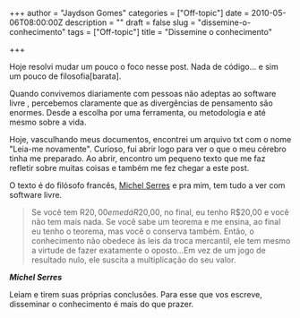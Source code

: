 +++
author = "Jaydson Gomes"
categories = ["Off-topic"]
date = 2010-05-06T08:00:00Z
description = ""
draft = false
slug = "dissemine-o-conhecimento"
tags = ["Off-topic"]
title = "Dissemine o conhecimento"

+++


Hoje resolvi mudar um pouco o foco nesse post.
Nada de código... e sim um pouco de filosofia[barata].

Quando convivemos diariamente com pessoas não adeptas ao software livre , percebemos claramente que as divergências de pensamento são enormes.
Desde a escolha por uma ferramenta, ou metodologia e até mesmo sobre a vida.

Hoje, vasculhando meus documentos, encontrei um arquivo txt com o nome "Leia-me novamente". Curioso, fui abrir logo para ver o que o meu cérebro tinha me preparado.<!-- more -->
Ao abrir, encontro um pequeno texto que me faz refletir sobre muitas coisas e também me fez chegar a este post.

O texto é do filósofo francês, [Michel Serres](http://pt.wikipedia.org/wiki/Michel_Serres) e pra mim, tem tudo a ver com software livre.

> Se você tem R$20,00 e me dá R$20,00, no final, eu tenho R$20,00 e você não tem mais nada.
Se você sabe um teorema e me ensina, ao final eu tenho o teorema, mas você o conserva também.
Então, o conhecimento não obedece às leis da troca mercantil, ele tem mesmo a virtude de fazer exatamente o oposto...Em vez de um jogo de resultado nulo, ele suscita a multiplicação 
do seu valor.  

 _**Michel Serres**_

Leiam e tirem suas próprias conclusões.
Para esse que vos escreve, disseminar o conhecimento é mais do que prazer.
